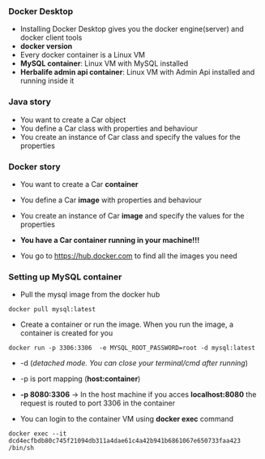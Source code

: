 ### Docker Desktop

* Installing Docker Desktop gives you the docker engine(server) and docker client tools
* **docker version**
* Every docker container is a Linux VM
* **MySQL container**: Linux VM with MySQL installed
* **Herbalife admin api container**: Linux VM with Admin Api installed and running inside it

### Java story

* You want to create a Car object
* You define a Car class with properties and behaviour
* You create an instance of Car class and specify the values for the properties


### Docker story

* You want to create a Car **container**
* You define a Car **image** with properties and behaviour
* You create an instance of Car **image** and specify the values for the properties
* **You have a Car container running in your machine!!!**

* You go to https://hub.docker.com to find all the images you need

### Setting up MySQL container

* Pull the mysql image from the docker hub

```
docker pull mysql:latest
```

* Create a container or run the image. When you run the image, a container is created for you

```
docker run -p 3306:3306  -e MYSQL_ROOT_PASSWORD=root -d mysql:latest
```

* -d (*detached mode. You can close your terminal/cmd after running*)
* -p is port mapping (**host:container**)
* **-p 8080:3306** -> In the host machine if you acces **localhost:8080** the request is routed to port 3306 in the container 

* You can login to the container VM using **docker exec** command

```
docker exec --it dcd4ecfbdb80c745f21094db311a4dae61c4a42b941b6861067e650733faa423 /bin/sh
```









